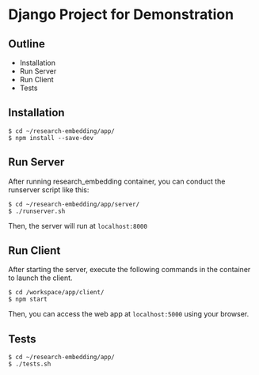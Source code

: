 # Django Project for Demonstration

## Outline
  - Installation
  - Run Server
  - Run Client
  - Tests

## Installation
```
$ cd ~/research-embedding/app/
$ npm install --save-dev
```

## Run Server
After running research_embedding container, you can conduct the runserver script like this:
```
$ cd ~/research-embedding/app/server/
$ ./runserver.sh
```
Then, the server will run at `localhost:8000`

## Run Client
After starting the server, execute the following commands in the container to launch the client.
```
$ cd /workspace/app/client/
$ npm start
```
Then, you can access the web app at `localhost:5000` using your browser.

## Tests
```
$ cd ~/research-embedding/app/
$ ./tests.sh
```
